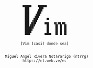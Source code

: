 



              ▄▄▄▄   ▄▄▄▄
               ██    ▟█▘
               ██   ▟█▘
               ██  ▟█▘   ▄
               ██ ▟█▘   ▄▄  ▗▖▄▖▄▖
               ██▟█▘     █   █ █ █
               ███▘      █   █ █ █
               ▀▀▘      ▀▀▀  ▀ ▀ ▀
 
             [Vim (casi) donde sea]


      Miguel Angel Rivera Notararigo (ntrrg)
              https://nt.web.ve/es


